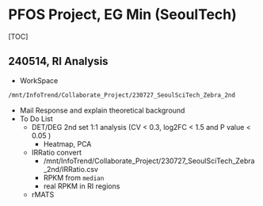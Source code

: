 # PFOS Project, EG Min (SeoulTech)

[TOC]



## 240514, RI Analysis

- WorkSpace

```bash
/mnt/InfoTrend/Collaborate_Project/230727_SeoulSciTech_Zebra_2nd
```

- Mail Response and explain theoretical background
- To Do List
  - DET/DEG 2nd set 1:1 analysis (CV < 0.3, log2FC < 1.5 and P value < 0.05 )
    - Heatmap, PCA
  - IRRatio convert 
    - /mnt/InfoTrend/Collaborate_Project/230727_SeoulSciTech_Zebra_2nd/IRRatio.csv
    - RPKM from `median`
    - real RPKM in RI regions
  - rMATS